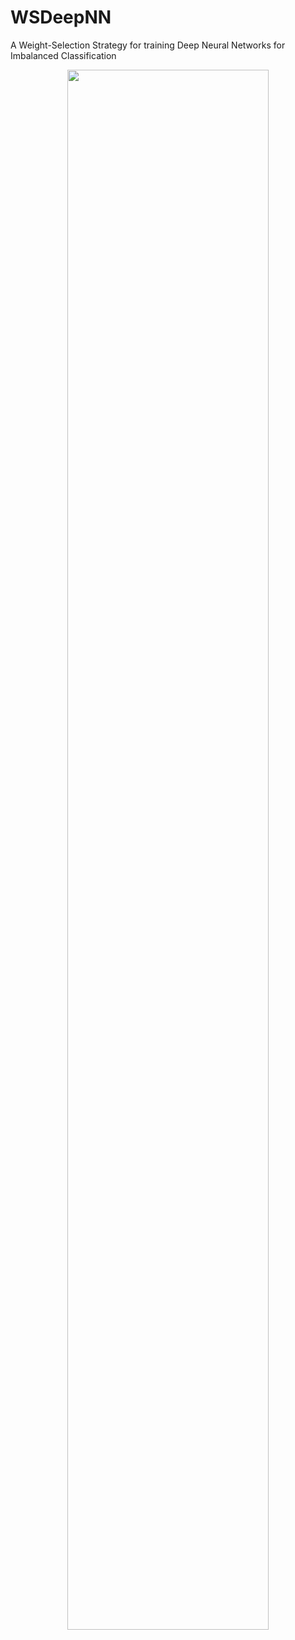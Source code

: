 # WSDeepNN
A Weight-Selection Strategy for training Deep Neural Networks for Imbalanced Classification


<p align="center"><img width=80% src="https://github.com/antoniosehk/WSDeepNN/blob/master/content/overview.png"></p>
